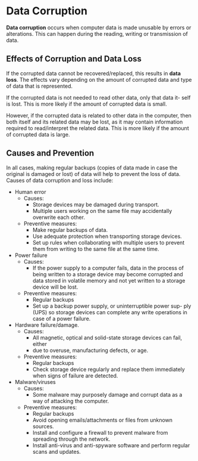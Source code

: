 # Data Corruption

**Data corruption** occurs when computer data is made unusable by errors or alterations. This can happen during the 
reading, writing or transmission of data.

## Effects of Corruption and Data Loss
If the corrupted data cannot be recovered/replaced, this results in **data loss**. The effects vary depending on 
the amount of corrupted data and type of data that is represented.

If the corrupted data is not needed to read other data, only that data it- self is lost. This is more likely 
if the amount of corrupted data is small.

However, if the corrupted data is related to other data in the computer, then both itself and its related data 
may be lost, as it may contain information required to read/interpret the related data. This is more likely 
if the amount of corrupted data is large.

## Causes and Prevention
In all cases, making regular backups (copies of data made in case the original is damaged or lost) of data will 
help to prevent the loss of data. Causes of data corruption and loss include:

- Human error
    - Causes:
        - Storage devices may be damaged during transport.
        - Multiple users working on the same file may accidentally overwrite each other.
    - Preventive measures:
        - Make regular backups of data.
        - Use adequate protection when transporting storage devices.
        - Set up rules when collaborating with multiple users to prevent them from writing to the same file at the same time.
- Power failure
    - Causes:
        - If the power supply to a computer fails, data in the process of being written to a storage device may become corrupted and data stored in volatile memory and not yet written to a storage device will be lost.
    - Preventive measures:
        - Regular backups
        - Set up a backup power supply, or uninterruptible power sup- ply (UPS) so storage devices can complete any write operations in case of a power failure.
- Hardware failure/damage.
    - Causes:
        - All magnetic, optical and solid-state storage devices can fail, either
        - due to overuse, manufacturing defects, or age. 
    - Preventive measures:
        - Regular backups
        - Check storage device regularly and replace them immediately when signs of failure are detected.
- Malware/viruses
    - Causes:
        - Some malware may purposely damage and corrupt data as a way of attacking the computer.
    - Preventive measures:
        - Regular backups
        - Avoid opening emails/attachments or files from unknown sources.
        - Install and configure a firewall to prevent malware from spreading through the network.
        - Install anti-virus and anti-spyware software and perform regular scans and updates.
